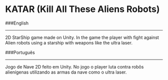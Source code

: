 # KATAR (Kill All These Aliens Robots)

###English
___
2D StarShip game made on Unity. In the game the player with fight against Alien robots using a starship with weapons like the ultra laser.

###Português
___
Jogo de Nave 2D feito em Unity. No jogo o player luta contra robôs alienígenas utilizando as armas da nave como o ultra laser.
